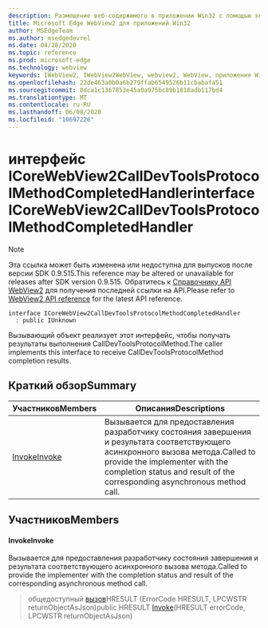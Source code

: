 ```yaml
---
description: Размещение веб-содержимого в приложении Win32 с помощью элемента управления Microsoft Edge WebView2
title: Microsoft Edge WebView2 для приложений Win32
author: MSEdgeTeam
ms.author: msedgedevrel
ms.date: 04/28/2020
ms.topic: reference
ms.prod: microsoft-edge
ms.technology: webview
keywords: IWebView2, IWebView2WebView, webview2, WebView, приложения Win32, Win32, EDGE, ICoreWebView2, ICoreWebView2Controller, элемент управления "веб-браузер", HTML Edge
ms.openlocfilehash: 22de463a0b0a6b279ffab6549526b11cbabafa51
ms.sourcegitcommit: 8dca1c1367853e45a0a975bc89b1818adb117bd4
ms.translationtype: MT
ms.contentlocale: ru-RU
ms.lasthandoff: 06/08/2020
ms.locfileid: "10697226"
---
```

# <span data-ttu-id="7c013-104">интерфейс ICoreWebView2CallDevToolsProtocolMethodCompletedHandler</span><span class="sxs-lookup"><span data-stu-id="7c013-104">interface ICoreWebView2CallDevToolsProtocolMethodCompletedHandler</span></span> 

> [!NOTE]
> <span data-ttu-id="7c013-105">Эта ссылка может быть изменена или недоступна для выпусков после версии SDK 0.9.515.</span><span class="sxs-lookup"><span data-stu-id="7c013-105">This reference may be altered or unavailable for releases after SDK version 0.9.515.</span></span> <span data-ttu-id="7c013-106">Обратитесь к [Справочнику API WebView2](../../../webview2-api-reference.md) для получения последней ссылки на API.</span><span class="sxs-lookup"><span data-stu-id="7c013-106">Please refer to [WebView2 API reference](../../../webview2-api-reference.md) for the latest API reference.</span></span>

```
interface ICoreWebView2CallDevToolsProtocolMethodCompletedHandler
  : public IUnknown
```

<span data-ttu-id="7c013-107">Вызывающий объект реализует этот интерфейс, чтобы получать результаты выполнения CallDevToolsProtocolMethod.</span><span class="sxs-lookup"><span data-stu-id="7c013-107">The caller implements this interface to receive CallDevToolsProtocolMethod completion results.</span></span>

## <span data-ttu-id="7c013-108">Краткий обзор</span><span class="sxs-lookup"><span data-stu-id="7c013-108">Summary</span></span>

 <span data-ttu-id="7c013-109">Участников</span><span class="sxs-lookup"><span data-stu-id="7c013-109">Members</span></span>                        | <span data-ttu-id="7c013-110">Описания</span><span class="sxs-lookup"><span data-stu-id="7c013-110">Descriptions</span></span>
--------------------------------|---------------------------------------------
[<span data-ttu-id="7c013-111">Invoke</span><span class="sxs-lookup"><span data-stu-id="7c013-111">Invoke</span></span>](#invoke) | <span data-ttu-id="7c013-112">Вызывается для предоставления разработчику состояния завершения и результата соответствующего асинхронного вызова метода.</span><span class="sxs-lookup"><span data-stu-id="7c013-112">Called to provide the implementer with the completion status and result of the corresponding asynchronous method call.</span></span>

## <span data-ttu-id="7c013-113">Участников</span><span class="sxs-lookup"><span data-stu-id="7c013-113">Members</span></span>

#### <span data-ttu-id="7c013-114">Invoke</span><span class="sxs-lookup"><span data-stu-id="7c013-114">Invoke</span></span> 

<span data-ttu-id="7c013-115">Вызывается для предоставления разработчику состояния завершения и результата соответствующего асинхронного вызова метода.</span><span class="sxs-lookup"><span data-stu-id="7c013-115">Called to provide the implementer with the completion status and result of the corresponding asynchronous method call.</span></span>

> <span data-ttu-id="7c013-116">общедоступный [вызов](#invoke)HRESULT (ErrorCode HRESULT, LPCWSTR returnObjectAsJson)</span><span class="sxs-lookup"><span data-stu-id="7c013-116">public HRESULT [Invoke](#invoke)(HRESULT errorCode, LPCWSTR returnObjectAsJson)</span></span>

